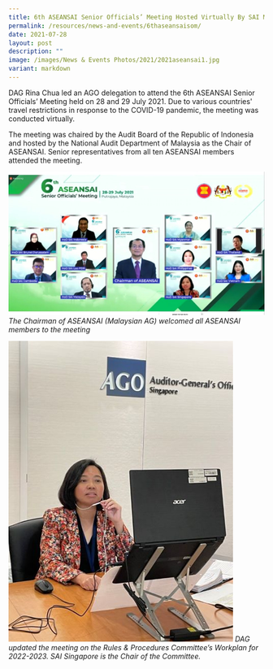 ```yaml
---
title: 6th ASEANSAI Senior Officials’ Meeting Hosted Virtually By SAI Malaysia
permalink: /resources/news-and-events/6thaseansaisom/
date: 2021-07-28
layout: post
description: ""
image: /images/News & Events Photos/2021/2021aseansai1.jpg
variant: markdown
---
```

DAG Rina Chua led an AGO delegation to attend the 6th ASEANSAI Senior Officials’ Meeting held on 28 and 29 July 2021. Due to various countries' travel restrictions in response to the COVID-19 pandemic, the meeting was conducted virtually. 

The meeting was chaired by the Audit Board of the Republic of Indonesia and hosted by the National Audit Department of Malaysia as the Chair of ASEANSAI.  Senior representatives from all ten ASEANSAI members attended the meeting.

![](/images/News%20&%20Events%20Photos/2021/2021aseansai1.jpg)
*The Chairman of ASEANSAI (Malaysian AG) welcomed all ASEANSAI members to the meeting*

![](/images/News%20&%20Events%20Photos/2021/2021aseansai2.jpg)
*DAG updated the meeting on the Rules & Procedures Committee’s Workplan for 2022-2023. SAI Singapore is the Chair of the Committee.*

